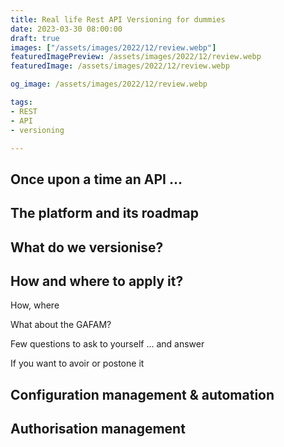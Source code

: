 ```yaml
---
title: Real life Rest API Versioning for dummies
date: 2023-03-30 08:00:00
draft: true
images: ["/assets/images/2022/12/review.webp"]
featuredImagePreview: /assets/images/2022/12/review.webp
featuredImage: /assets/images/2022/12/review.webp

og_image: /assets/images/2022/12/review.webp

tags:
- REST
- API
- versioning

---
```


## Once upon a time an API ...

## The platform and its roadmap

## What do we versionise?

## How and where to apply it?

How, where


What about the GAFAM?


Few questions to ask to yourself ... and answer

If you want to avoir or postone it

## Configuration management & automation

## Authorisation management





